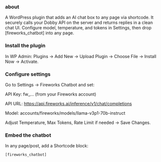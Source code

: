 ### about 

A WordPress plugin that adds an AI chat box to any page via shortcode. It securely calls your Dobby API on the server and returns replies in a clean chat UI. Configure model, temperature, and tokens in Settings, then drop [fireworks_chatbot] into any page.

### Install the plugin
In WP Admin: Plugins → Add New → Upload Plugin → Choose File → Install Now → Activate.

### Configure settings
Go to Settings → Fireworks Chatbot and set:

API Key: fw_... (from your Fireworks account)

API URL: https://api.fireworks.ai/inference/v1/chat/completions

Model: accounts/fireworks/models/llama-v3p1-70b-instruct

Adjust Temperature, Max Tokens, Rate Limit if needed → Save Changes.

### Embed the chatbot
In any page/post, add a Shortcode block:

```bash
[fireworks_chatbot]
```
